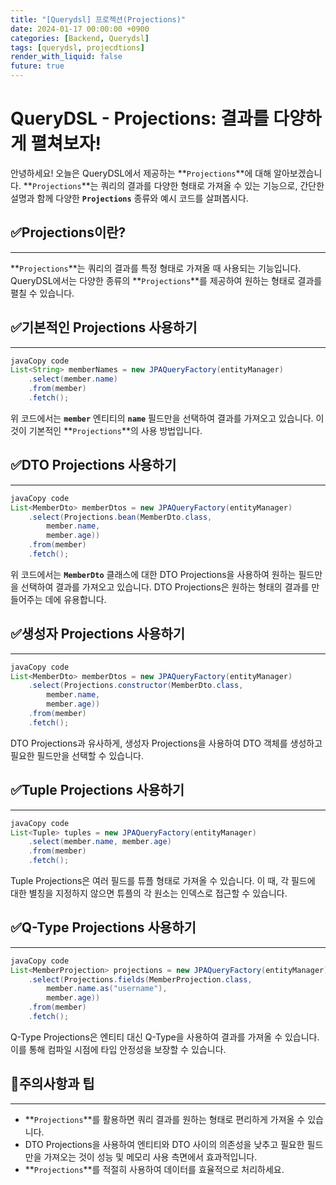 ```yaml
---
title: "[Querydsl] 프로젝션(Projections)"
date: 2024-01-17 00:00:00 +0900
categories: [Backend, Querydsl]
tags: [querydsl, projecdtions]
render_with_liquid: false
future: true
---
```


# **QueryDSL - Projections: 결과를 다양하게 펼쳐보자!**

안녕하세요! 오늘은 QueryDSL에서 제공하는 **`Projections`**에 대해 알아보겠습니다. **`Projections`**는 쿼리의 결과를 다양한 형태로 가져올 수 있는 기능으로, 간단한 설명과 함께 다양한 **`Projections`** 종류와 예시 코드를 살펴봅시다.

## ✅**Projections이란?**

---

**`Projections`**는 쿼리의 결과를 특정 형태로 가져올 때 사용되는 기능입니다. QueryDSL에서는 다양한 종류의 **`Projections`**를 제공하여 원하는 형태로 결과를 펼칠 수 있습니다.

## ✅**기본적인 Projections 사용하기**

---

```java
javaCopy code
List<String> memberNames = new JPAQueryFactory(entityManager)
    .select(member.name)
    .from(member)
    .fetch();

```

위 코드에서는 **`member`** 엔티티의 **`name`** 필드만을 선택하여 결과를 가져오고 있습니다. 이것이 기본적인 **`Projections`**의 사용 방법입니다.

## ✅**DTO Projections 사용하기**

---

```java
javaCopy code
List<MemberDto> memberDtos = new JPAQueryFactory(entityManager)
    .select(Projections.bean(MemberDto.class,
        member.name,
        member.age))
    .from(member)
    .fetch();

```

위 코드에서는 **`MemberDto`** 클래스에 대한 DTO Projections을 사용하여 원하는 필드만을 선택하여 결과를 가져오고 있습니다. DTO Projections은 원하는 형태의 결과를 만들어주는 데에 유용합니다.

## ✅**생성자 Projections 사용하기**

---

```java
javaCopy code
List<MemberDto> memberDtos = new JPAQueryFactory(entityManager)
    .select(Projections.constructor(MemberDto.class,
        member.name,
        member.age))
    .from(member)
    .fetch();

```

DTO Projections과 유사하게, 생성자 Projections을 사용하여 DTO 객체를 생성하고 필요한 필드만을 선택할 수 있습니다.

## ✅**Tuple Projections 사용하기**

---

```java
javaCopy code
List<Tuple> tuples = new JPAQueryFactory(entityManager)
    .select(member.name, member.age)
    .from(member)
    .fetch();

```

Tuple Projections은 여러 필드를 튜플 형태로 가져올 수 있습니다. 이 때, 각 필드에 대한 별칭을 지정하지 않으면 튜플의 각 원소는 인덱스로 접근할 수 있습니다.

## ✅**Q-Type Projections 사용하기**

---

```java
javaCopy code
List<MemberProjection> projections = new JPAQueryFactory(entityManager)
    .select(Projections.fields(MemberProjection.class,
        member.name.as("username"),
        member.age))
    .from(member)
    .fetch();

```

Q-Type Projections은 엔티티 대신 Q-Type을 사용하여 결과를 가져올 수 있습니다. 이를 통해 컴파일 시점에 타입 안정성을 보장할 수 있습니다.

## 📌**주의사항과 팁**

---

- **`Projections`**를 활용하면 쿼리 결과를 원하는 형태로 편리하게 가져올 수 있습니다.
- DTO Projections을 사용하여 엔티티와 DTO 사이의 의존성을 낮추고 필요한 필드만을 가져오는 것이 성능 및 메모리 사용 측면에서 효과적입니다.
- **`Projections`**를 적절히 사용하여 데이터를 효율적으로 처리하세요.